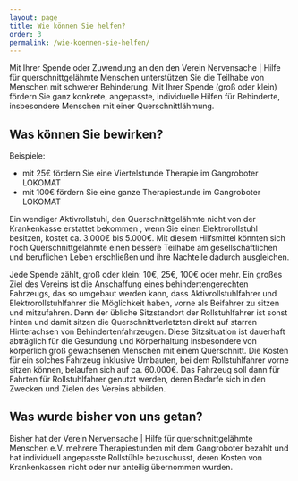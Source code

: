 ```yaml
---
layout: page
title: Wie können Sie helfen?
order: 3
permalink: /wie-koennen-sie-helfen/
---
```


Mit Ihrer Spende oder Zuwendung an den den Verein Nervensache | Hilfe für querschnittgelähmte Menschen unterstützen Sie die Teilhabe von Menschen mit schwerer Behinderung. Mit Ihrer Spende (groß oder klein) fördern Sie ganz konkrete, angepasste, individuelle
Hilfen für Behinderte, insbesondere Menschen mit einer Querschnittlähmung.

## Was können Sie bewirken?
Beispiele:
 * mit 25€ fördern Sie eine Viertelstunde Therapie im Gangroboter LOKOMAT
 * mit 100€ fördern Sie eine ganze Therapiestunde im Gangroboter LOKOMAT

Ein wendiger Aktivrollstuhl, den Querschnittgelähmte nicht von der Krankenkasse erstattet bekommen , wenn Sie einen Elektrorollstuhl
besitzen, kostet ca. 3.000€ bis 5.000€. Mit diesem Hilfsmittel könnten sich hoch Querschnittgelähmte einen bessere Teilhabe
am gesellschaftlichen und beruflichen Leben erschließen und ihre Nachteile dadurch ausgleichen.

Jede Spende zählt, groß oder klein: 10€, 25€, 100€ oder mehr. Ein großes Ziel des Vereins ist die Anschaffung eines
behindertengerechten Fahrzeugs, das so umgebaut werden kann, dass Aktivrollstuhlfahrer und Elektrorollstuhlfahrer die Möglichkeit
haben, vorne als Beifahrer zu sitzen und mitzufahren. Denn der übliche Sitzstandort der Rollstuhlfahrer ist sonst hinten und damit
sitzen die Querschnittverletzten direkt auf starren Hinterachsen von Behindertenfahrzeugen. Diese Sitzsituation ist dauerhaft
abträglich für die Gesundung und Körperhaltung insbesondere von körperlich groß gewachsenen Menschen mit einem Querschnitt.
Die Kosten für ein solches Fahrzeug inklusive Umbauten, bei dem Rollstuhlfahrer vorne sitzen können, belaufen sich auf ca. 60.000€.
Das Fahrzeug soll dann für Fahrten für Rollstuhlfahrer genutzt werden, deren Bedarfe sich in den Zwecken und Zielen des Vereins abbilden.

## Was wurde bisher von uns getan?
Bisher hat der Verein Nervensache | Hilfe für querschnittgelähmte Menschen e.V. mehrere Therapiestunden mit dem Gangroboter
bezahlt und hat individuell angepasste Rollstühle bezuschusst, deren Kosten von Krankenkassen nicht oder nur anteilig übernommen
wurden.
